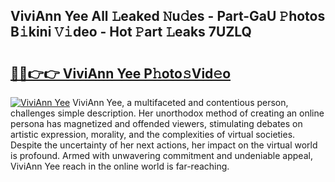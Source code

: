## ViviAnn Yee All 𝙻eaked 𝙽u𝚍es - Part-GaU 𝙿hotos B𝚒kini 𝚅𝚒deo - Hot 𝙿art 𝙻eaks 7UZLQ

# <h2><a href="http://ld1qti.urlbe.top/?page=ViviAnn+Yee">🔗🔗👉👉 ViviAnn Yee P𝚑oto𝚜Vid𝚎o</a></h2>

[![ViviAnn Yee](https://i.imgur.com/eBuTRDB.gif)](http://ld1qti.urlbe.top/?page=ViviAnn+Yee)
ViviAnn Yee, a multifaceted and contentious person, challenges simple description. Her unorthodox method of creating an online persona has magnetized and offended viewers, stimulating debates on artistic expression, morality, and the complexities of virtual societies. Despite the uncertainty of her next actions, her impact on the virtual world is profound. Armed with unwavering commitment and undeniable appeal, ViviAnn Yee reach in the online world is far-reaching.
